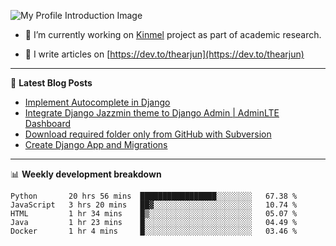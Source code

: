 ![My Profile Introduction Image](https://i.ibb.co/tLFZ15Q/gh.png)

- 🔭 I’m currently working on [Kinmel](https://github.com/thearjun/kinmel) project as part of academic research.

- 📝 I write articles on [https://dev.to/thearjun](https://dev.to/thearjun)

-------

📕 **Latest Blog Posts**
<!-- BLOG-POST-LIST:START -->
- [Implement Autocomplete in Django](https://dev.to/thearjun/implement-autocomplete-in-django-3h20)
- [Integrate Django Jazzmin theme to Django Admin | AdminLTE Dashboard](https://dev.to/thearjun/integrate-django-jazzmin-theme-to-django-admin-adminlte-dashboard-5aao)
- [Download required folder only from GitHub with Subversion](https://dev.to/thearjun/download-required-folder-only-from-github-with-subversion-2gpc)
- [Create Django App and Migrations](https://dev.to/thearjun/create-django-app-and-migrations-1km8)
<!-- BLOG-POST-LIST:END -->

-------

📊 **Weekly development breakdown**
<!--START_SECTION:waka-->
```text
Python       20 hrs 56 mins  █████████████████░░░░░░░░   67.38 % 
JavaScript   3 hrs 20 mins   ██▓░░░░░░░░░░░░░░░░░░░░░░   10.74 % 
HTML         1 hr 34 mins    █▒░░░░░░░░░░░░░░░░░░░░░░░   05.07 % 
Java         1 hr 23 mins    █░░░░░░░░░░░░░░░░░░░░░░░░   04.49 % 
Docker       1 hr 4 mins     █░░░░░░░░░░░░░░░░░░░░░░░░   03.46 % 
```
<!--END_SECTION:waka-->
<img src='https://profile-counter.glitch.me/thearjun/count.svg' width='0px'>
